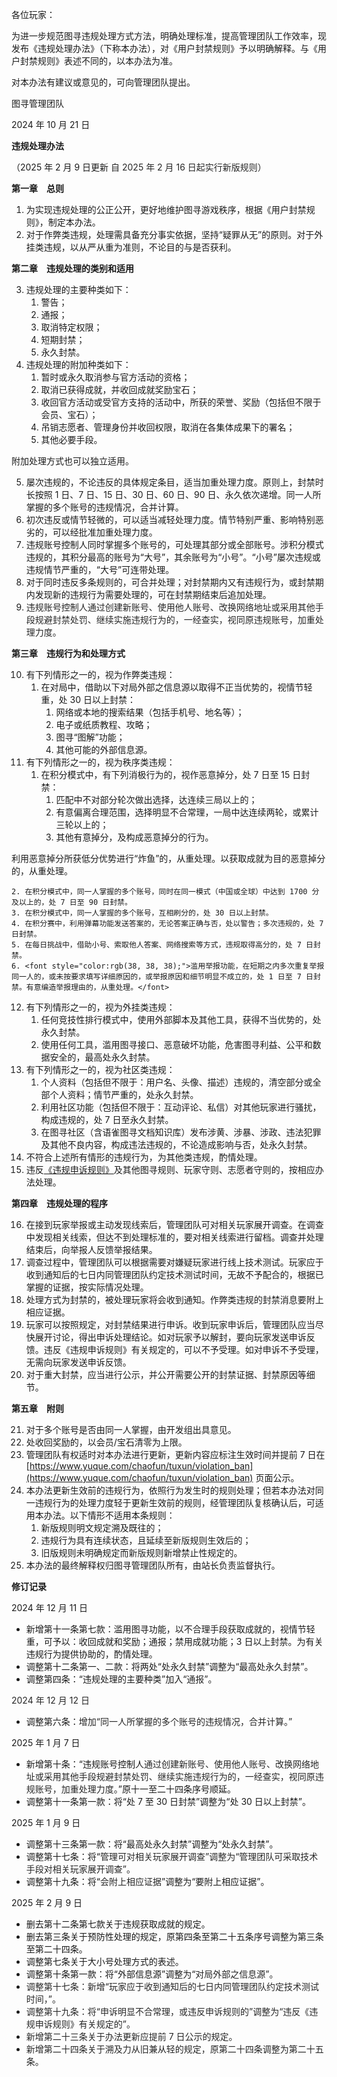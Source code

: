 各位玩家：

为进一步规范图寻违规处理方式方法，明确处理标准，提高管理团队工作效率，现发布《违规处理办法》（下称本办法），对《用户封禁规则》予以明确解释。与《用户封禁规则》表述不同的，以本办法为准。

对本办法有建议或意见的，可向管理团队提出。

图寻管理团队

2024 年 10 月 21 日



**违规处理办法**

（2025 年 2 月 9 日更新<font style="color:rgb(38, 38, 38);">   自 2025 年 2 月 16 日起实行新版规则） </font>

**第一章　总则**

1. 为实现违规处理的公正公开，更好地维护图寻游戏秩序，根据《用户封禁规则》，制定本办法。
2. 对于作弊类违规，处理需具备充分事实依据，坚持“疑罪从无”的原则。对于外挂类违规，以从严从重为准则，不论目的与是否获利。

**第二章　违规处理的类别和适用**

3. 违规处理的主要种类如下：
    1. 警告；
    2. 通报；
    3. 取消特定权限；
    4. 短期封禁；
    5. 永久封禁。
4. 违规处理的附加种类如下：
    1. 暂时或永久取消参与官方活动的资格；
    2. 取消已获得成就，并收回成就奖励宝石；
    3. 收回官方活动或受官方支持的活动中，所获的荣誉、奖励（包括但不限于会员、宝石）；
    4. 吊销志愿者、管理身份并收回权限，取消在各集体成果下的署名；
    5. 其他必要手段。

附加处理方式也可以独立适用。

5. 屡次违规的，不论违反的具体规定条目，适当加重处理力度。原则上，封禁时长按照 1 日、7 日、15 日、30 日、60 日、90 日、永久依次递增。同一人所掌握的多个账号的违规情况，合并计算。
6. 初次违反或情节轻微的，可以适当减轻处理力度。情节特别严重、影响特别恶劣的，可以经批准加重处理力度。
7. 违规账号控制人同时掌握多个账号的，可处理其部分或全部账号。涉积分模式违规的，其积分最高的账号为“大号”，其余账号为“小号”。“小号”屡次违规或违规情节严重的，“大号”可连带处理。
8. 对于同时违反多条规则的，可合并处理；对封禁期内又有违规行为，或封禁期内发现新的违规行为需要处理的，可在封禁期结束后追加处理。
9. <font style="color:rgb(38, 38, 38);">违规账号控制人</font><font style="color:rgba(0, 0, 0, 0.85);">通过创建新账号、使用他人账号、改换网络地址或采用其他手段规避封禁处罚、继续实施违规行为的，一经查实，视同原违规账号，加重处理力度。</font>

**第三章　违规行为和处理方式**

10. 有下列情形之一的，视为作弊类违规：
    1. 在对局中，借助以下对局外部之信息源以取得不正当优势的，视情节轻重，处 30 日以上封禁：
        1. 网络或本地的搜索结果（包括手机号、地名等）；
        2. 电子或纸质教程、攻略；
        3. 图寻“图解”功能；
        4. 其他可能的外部信息源。
11. 有下列情形之一的，视为秩序类违规：
    1. 在积分模式中，有下列消极行为的，视作恶意掉分，处 7 日至 15 日封禁：
        1. 匹配中不对部分轮次做出选择，达连续三局以上的；
        2. 有意偏离合理范围，选择明显不合常理，一局中达连续两轮，或累计三轮以上的；
        3. 其他有意掉分，及构成恶意掉分的行为。

利用恶意掉分所获低分优势进行“炸鱼”的，从重处理。以获取成就为目的恶意掉分的，从重处理。

    2. 在积分模式中，同一人掌握的多个账号，同时在同一模式（中国或全球）中达到 1700 分及以上的，处 7 日至 90 日封禁。
    3. 在积分模式中，同一人掌握的多个账号，互相刷分的，处 30 日以上封禁。
    4. 在积分赛中，利用弹幕功能发送答案的，无论答案正确与否，处以警告；多次违规的，处 7 日封禁。
    5. 在每日挑战中，借助小号、索取他人答案、网络搜索等方式，违规取得高分的，处 7 日封禁。
    6. <font style="color:rgb(38, 38, 38);">滥用举报功能，在短期之内多次重复举报同一人的，或未按要求填写详细原因的，或举报原因和细节明显不成立的，处 1 日至 7 日封禁。有意编造举报理由的，从重处理。</font>
12. 有下列情形之一的，视为外挂类违规：
    1. 任何竞技性排行模式中，使用外部脚本及其他工具，获得不当优势的，处永久封禁。
    2. 使用任何工具，滥用图寻接口、恶意破坏功能，危害图寻利益、公平和数据安全的，最高处永久封禁。
13. 有下列情形之一的，视为社区类违规：
    1. 个人资料（包括但不限于：用户名、头像、描述）违规的，清空部分或全部个人资料；情节严重的，处永久封禁。
    2. 利用社区功能（包括但不限于：互动评论、私信）对其他玩家进行骚扰，构成违规的，处 7 日至永久封禁。
    3. 在图寻社区（含语雀图寻文档知识库）发布涉黄、涉暴、涉政、违法犯罪及其他不良内容，构成违法违规的，不论造成影响与否，处永久封禁。
14. 不符合上述所有情形的违规行为，为其他类违规，酌情处理。
15. 违反[《违规申诉规则》](https://www.yuque.com/chaofun/tuxun/ban_appeal#QMuWO)及其他图寻规则、玩家守则、志愿者守则的，按相应办法处理。

**第四章　违规处理的程序**

16. 在接到玩家举报或主动发现线索后，管理团队可对相关玩家展开调查。在调查中发现相关线索，但达不到处理标准的，要对相关线索进行留档。调查并处理结束后，向举报人反馈举报结果。
17. 调查过程中，管理团队可以根据需要对嫌疑玩家进行线上技术测试。玩家应于收到通知后的七日内同管理团队约定技术测试时间，无故不予配合的，根据已掌握的证据，按实际情况处理。
18. 处理方式为封禁的，被处理玩家将会收到通知。作弊类违规的封禁消息要附上相应证据。
19. 玩家可以按照规定，对封禁结果进行申诉。收到玩家申诉后，管理团队应当尽快展开讨论，得出申诉处理结论。如对玩家予以解封，要向玩家发送申诉反馈。违反《违规申诉规则》有关规定的，可以不予受理。如对申诉不予受理，无需向玩家发送申诉反馈。
20. 对于重大封禁，应当进行公示，并公开需要公开的封禁证据、封禁原因等细节。

**第五章　附则**

21. 对于多个账号是否由同一人掌握，由开发组出具意见。
22. 处收回奖励的，以会员/宝石清零为上限。
23. 管理团队有权适时对本办法进行更新，更新内容应标注生效时间并提前 7 日在 [https://www.yuque.com/chaofun/tuxun/violation_ban](https://www.yuque.com/chaofun/tuxun/violation_ban) 页面公示。
24. 本办法更新生效前的违规行为，依照行为发生时的规则处理；但若本办法对同一违规行为的处理力度轻于更新生效前的规则，经管理团队复核确认后，可适用本办法。以下情形不适用本条规则：
    1. 新版规则明文规定溯及既往的；
    2. 违规行为具有连续状态，且延续至<font style="color:rgb(38, 38, 38);">新版</font>规则生效后的；
    3. 旧版规则未明确规定而<font style="color:rgb(38, 38, 38);">新版</font>规则新增禁止性规定的。
25. 本办法的最终解释权归图寻管理团队所有，由站长负责监督执行。



**修订记录**

2024 年 12 月 11 日

+ 新增第十一条第七款：滥用图寻功能，以不合理手段获取成就的，视情节轻重，可予以：收回成就和奖励；通报；禁用成就功能；3 日以上封禁。为有关违规行为提供协助的，酌情处理。
+ 调整第十二条第一、二款：将两处“处永久封禁”调整为“最高处永久封禁”。
+ 调整第四条：“违规处理的主要种类”加入“<font style="color:rgb(38, 38, 38);">通报”。</font>

<font style="color:rgb(38, 38, 38);">2024 年 12 月 12 日</font>

+ 调整第六条：<font style="color:rgb(38, 38, 38);">增加“同一人所掌握的多个账号的违规情况，合并计算。”</font>

2025 年 1 月 7 日

+ 新增第十条：“违规账号控制人<font style="color:rgba(0, 0, 0, 0.85);">通过创建新账号、使用他人账号、改换网络地址或采用其他手段规避封禁处罚、继续实施违规行为的，一经查实，视同原违规账号，加重处理力度。</font>”原十一至二十四条序号顺延。
+ 调整第十一条第一款：将“处 7 至 30 日封禁”调整为“处 30 日以上封禁”。

2025 年 1 月 9 日

+ 调整第十三条第一款：将“最高处永久封禁”调整为“处永久封禁”。
+ 调整第十七条：将“<font style="color:rgb(38, 38, 38);">管理可对相关玩家展开调查”调整为“管理团队可采取技术手段对相关玩家展开调查”。</font>
+ 调整第十九条：将“<font style="color:rgb(38, 38, 38);">会附上相应证据</font>”调整为“要附上相应证据”。

2025 年 2 月 9 日

+ 删去第十二条第七款关于违规获取成就的规定。
+ 删去第三条关于预防性处理的规定，原第四条至第二十五条序号调整为第三条至第二十四条。
+ 调整第七条关于大小号处理方式的表述。
+ 调整第十条第一款：将“外部信息源”调整为“<font style="color:rgb(38, 38, 38);">对局外部之信息源”。</font>
+ <font style="color:rgb(38, 38, 38);">调整第十七条：新增“玩家应于收到通知后的七日内同管理团队约定技术测试时间，”。</font>
+ <font style="color:rgb(38, 38, 38);">调整第十九条：将“申诉明显不合常理，或违反申诉规则的”调整为“违反《违规申诉规则》有关规定的”。</font>
+ <font style="color:rgb(38, 38, 38);">新增第二十三条关于办法更新应提前 7 日公示的规定。</font>
+ <font style="color:rgb(38, 38, 38);">新增第二十四条关于溯及力从旧兼从轻的规定，原第二十四条调整为第二十五条。</font>

